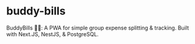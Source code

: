 # buddy-bills
BuddyBills 💸🤝: A PWA for simple group expense splitting &amp; tracking. Built with Next.JS, NestJS, &amp; PostgreSQL.
